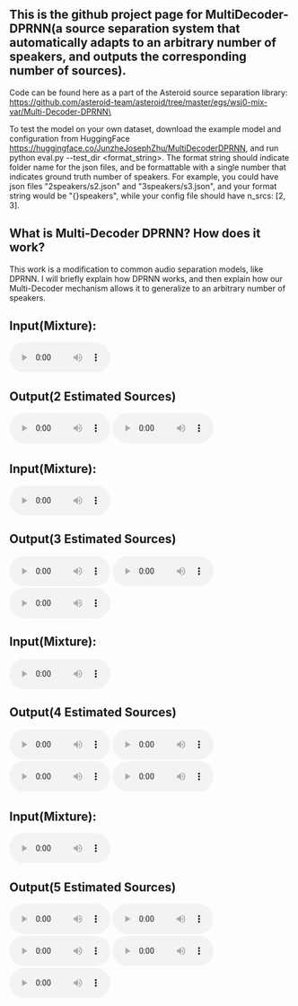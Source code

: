 ## This is the github project page for MultiDecoder-DPRNN(a source separation system that automatically adapts to an arbitrary number of speakers, and outputs the corresponding number of sources).
Code can be found here as a part of the Asteroid source separation library: https://github.com/asteroid-team/asteroid/tree/master/egs/wsj0-mix-var/Multi-Decoder-DPRNN\

To test the model on your own dataset, download the example model and configuration from HuggingFace https://huggingface.co/JunzheJosephZhu/MultiDecoderDPRNN, and run python eval.py --test_dir <format_string>. The format string should indicate folder name for the json files, and be formattable with a single number that indicates ground truth number of speakers. For example, you could have json files "2speakers/s2.json" and "3speakers/s3.json", and your format string would be "{}speakers", while your config file should have n_srcs: [2, 3].

## What is Multi-Decoder DPRNN? How does it work?
This work is a modification to common audio separation models, like DPRNN. I will briefly explain how DPRNN works, and then explain how our Multi-Decoder mechanism allows it to generalize to an arbitrary number of speakers.






## Input(Mixture):
<audio controls class="audio-player" preload="metadata" style="width: 180px;"> <source src="examples/2_mixture.wav" type="audio/wav"></audio>
## Output(2 Estimated Sources)
<audio controls class="audio-player" preload="metadata" style="width: 180px;"> <source src="examples/2_source_0.wav" type="audio/wav"></audio>
<audio controls class="audio-player" preload="metadata" style="width: 180px;"> <source src="examples/2_source_1.wav" type="audio/wav"></audio>
<br>
## Input(Mixture):
<audio controls class="audio-player" preload="metadata" style="width: 180px;"> <source src="examples/3_mixture.wav" type="audio/wav"></audio>
## Output(3 Estimated Sources)
<audio controls class="audio-player" preload="metadata" style="width: 180px;"> <source src="examples/3_source_0.wav" type="audio/wav"></audio>
<audio controls class="audio-player" preload="metadata" style="width: 180px;"> <source src="examples/3_source_1.wav" type="audio/wav"></audio>
<audio controls class="audio-player" preload="metadata" style="width: 180px;"> <source src="examples/3_source_2.wav" type="audio/wav"></audio>
<br>
## Input(Mixture):
<audio controls class="audio-player" preload="metadata" style="width: 180px;"> <source src="examples/4_mixture.wav" type="audio/wav"></audio>
## Output(4 Estimated Sources)
<audio controls class="audio-player" preload="metadata" style="width: 180px;"> <source src="examples/4_source_0.wav" type="audio/wav"></audio>
<audio controls class="audio-player" preload="metadata" style="width: 180px;"> <source src="examples/4_source_1.wav" type="audio/wav"></audio>
<audio controls class="audio-player" preload="metadata" style="width: 180px;"> <source src="examples/4_source_2.wav" type="audio/wav"></audio>
<audio controls class="audio-player" preload="metadata" style="width: 180px;"> <source src="examples/4_source_3.wav" type="audio/wav"></audio>
<br>
## Input(Mixture):
<audio controls class="audio-player" preload="metadata" style="width: 180px;"> <source src="examples/5_mixture.wav" type="audio/wav"></audio>
## Output(5 Estimated Sources)
<audio controls class="audio-player" preload="metadata" style="width: 180px;"> <source src="examples/5_source_0.wav" type="audio/wav"></audio>
<audio controls class="audio-player" preload="metadata" style="width: 180px;"> <source src="examples/5_source_1.wav" type="audio/wav"></audio>
<audio controls class="audio-player" preload="metadata" style="width: 180px;"> <source src="examples/5_source_2.wav" type="audio/wav"></audio>
<audio controls class="audio-player" preload="metadata" style="width: 180px;"> <source src="examples/5_source_3.wav" type="audio/wav"></audio>
<audio controls class="audio-player" preload="metadata" style="width: 180px;"> <source src="examples/5_source_4.wav" type="audio/wav"></audio>

